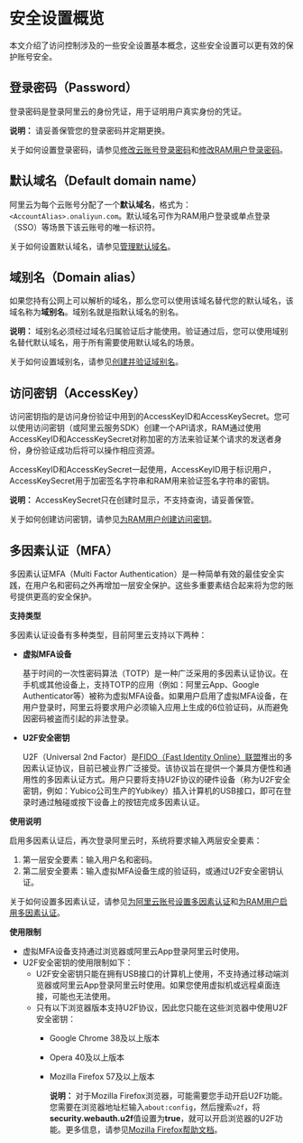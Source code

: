# 安全设置概览

本文介绍了访问控制涉及的一些安全设置基本概念，这些安全设置可以更有效的保护账号安全。

## 登录密码（Password）

登录密码是登录阿里云的身份凭证，用于证明用户真实身份的凭证。

**说明：** 请妥善保管您的登录密码并定期更换。

关于如何设置登录密码，请参见[修改云账号登录密码](/cn.zh-CN/安全设置/密码/修改云账号登录密码.md)和[修改RAM用户登录密码](/cn.zh-CN/安全设置/密码/修改RAM用户登录密码.md)。

## 默认域名（Default domain name）

阿里云为每个云账号分配了一个**默认域名**，格式为：`<AccountAlias>.onaliyun.com`。默认域名可作为RAM用户登录或单点登录（SSO）等场景下该云账号的唯一标识符。

关于如何设置默认域名，请参见[管理默认域名](/cn.zh-CN/安全设置/高级设置/管理默认域名.md)。

## 域别名（Domain alias）

如果您持有公网上可以解析的域名，那么您可以使用该域名替代您的默认域名，该域名称为**域别名**。域别名就是指默认域名的别名。

**说明：** 域别名必须经过域名归属验证后才能使用。验证通过后，您可以使用域别名替代默认域名，用于所有需要使用默认域名的场景。

关于如何设置域别名，请参见[创建并验证域别名](/cn.zh-CN/安全设置/高级设置/创建并验证域别名.md)。

## 访问密钥（AccessKey）

访问密钥指的是访问身份验证中用到的AccessKeyID和AccessKeySecret。您可以使用访问密钥（或阿里云服务SDK）创建一个API请求，RAM通过使用AccessKeyID和AccessKeySecret对称加密的方法来验证某个请求的发送者身份，身份验证成功后将可以操作相应资源。

AccessKeyID和AccessKeySecret一起使用，AccessKeyID用于标识用户，AccessKeySecret用于加密签名字符串和RAM用来验证签名字符串的密钥。

**说明：** AccessKeySecret只在创建时显示，不支持查询，请妥善保管。

关于如何创建访问密钥，请参见[为RAM用户创建访问密钥](/cn.zh-CN/安全设置/访问密钥/为RAM用户创建访问密钥.md)。

## 多因素认证（MFA）

多因素认证MFA（Multi Factor Authentication）是一种简单有效的最佳安全实践，在用户名和密码之外再增加一层安全保护。这些多重要素结合起来将为您的账号提供更高的安全保护。

**支持类型**

多因素认证设备有多种类型，目前阿里云支持以下两种：

-   **虚拟MFA设备**

    基于时间的一次性密码算法（TOTP）是一种广泛采用的多因素认证协议。在手机或其他设备上，支持TOTP的应用（例如：阿里云App、Google Authenticator等）被称为虚拟MFA设备。如果用户启用了虚拟MFA设备，在用户登录时，阿里云将要求用户必须输入应用上生成的6位验证码，从而避免因密码被盗而引起的非法登录。

-   **U2F安全密钥**

    U2F（Universal 2nd Factor）是[FIDO（Fast Identity Online）联盟](https://fidoalliance.org)推出的多因素认证协议，目前已被业界广泛接受。该协议旨在提供一个兼具方便性和通用性的多因素认证方式。用户只要将支持U2F协议的硬件设备（称为U2F安全密钥，例如：Yubico公司生产的Yubikey）插入计算机的USB接口，即可在登录时通过触碰或按下设备上的按钮完成多因素认证。


**使用说明**

启用多因素认证后，再次登录阿里云时，系统将要求输入两层安全要素：

1.  第一层安全要素：输入用户名和密码。
2.  第二层安全要素：输入虚拟MFA设备生成的验证码，或通过U2F安全密钥认证。

关于如何设置多因素认证，请参见[为阿里云账号设置多因素认证](/cn.zh-CN/安全设置/多因素认证/为阿里云账号设置多因素认证.md)和[为RAM用户启用多因素认证](/cn.zh-CN/安全设置/多因素认证/为RAM用户启用多因素认证.md)。

**使用限制**

-   虚拟MFA设备支持通过浏览器或阿里云App登录阿里云时使用。
-   U2F安全密钥的使用限制如下：
    -   U2F安全密钥只能在拥有USB接口的计算机上使用，不支持通过移动端浏览器或阿里云App登录阿里云时使用。如果您使用虚拟机或远程桌面连接，可能也无法使用。
    -   只有以下浏览器版本支持U2F协议，因此您只能在这些浏览器中使用U2F安全密钥：
        -   Google Chrome 38及以上版本
        -   Opera 40及以上版本
        -   Mozilla Firefox 57及以上版本

            **说明：** 对于Mozilla Firefox浏览器，可能需要您手动开启U2F功能。您需要在浏览器地址栏输入`about:config`，然后搜索`u2f`，将**security.webauth.u2f**值设置为**true**，就可以开启浏览器的U2F功能。更多信息，请参见[Mozilla Firefox帮助文档](https://support.mozilla.org/zh-CN/kb/about-config-editor-firefox)。


